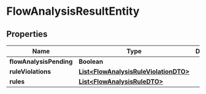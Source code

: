 # FlowAnalysisResultEntity

## Properties
Name | Type | Description | Notes
------------ | ------------- | ------------- | -------------
**flowAnalysisPending** | **Boolean** |  |  [optional]
**ruleViolations** | [**List&lt;FlowAnalysisRuleViolationDTO&gt;**](FlowAnalysisRuleViolationDTO.md) |  |  [optional]
**rules** | [**List&lt;FlowAnalysisRuleDTO&gt;**](FlowAnalysisRuleDTO.md) |  |  [optional]

